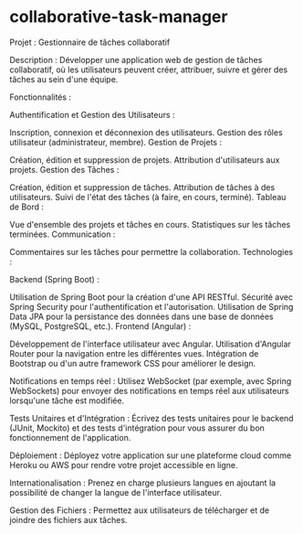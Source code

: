 # collaborative-task-manager

Projet : Gestionnaire de tâches collaboratif

Description :
Développer une application web de gestion de tâches collaboratif, où les utilisateurs peuvent créer, attribuer, suivre et gérer des tâches au sein d'une équipe.

Fonctionnalités :

Authentification et Gestion des Utilisateurs :

Inscription, connexion et déconnexion des utilisateurs.
Gestion des rôles utilisateur (administrateur, membre).
Gestion de Projets :

Création, édition et suppression de projets.
Attribution d'utilisateurs aux projets.
Gestion des Tâches :

Création, édition et suppression de tâches.
Attribution de tâches à des utilisateurs.
Suivi de l'état des tâches (à faire, en cours, terminé).
Tableau de Bord :

Vue d'ensemble des projets et tâches en cours.
Statistiques sur les tâches terminées.
Communication :

Commentaires sur les tâches pour permettre la collaboration.
Technologies :

Backend (Spring Boot) :

Utilisation de Spring Boot pour la création d'une API RESTful.
Sécurité avec Spring Security pour l'authentification et l'autorisation.
Utilisation de Spring Data JPA pour la persistance des données dans une base de données (MySQL, PostgreSQL, etc.).
Frontend (Angular) :

Développement de l'interface utilisateur avec Angular.
Utilisation d'Angular Router pour la navigation entre les différentes vues.
Intégration de Bootstrap ou d'un autre framework CSS pour améliorer le design.


Notifications en temps réel : Utilisez WebSocket (par exemple, avec Spring WebSockets) pour envoyer des notifications en temps réel aux utilisateurs lorsqu'une tâche est modifiée.

Tests Unitaires et d'Intégration : Écrivez des tests unitaires pour le backend (JUnit, Mockito) et des tests d'intégration pour vous assurer du bon fonctionnement de l'application.

Déploiement : Déployez votre application sur une plateforme cloud comme Heroku ou AWS pour rendre votre projet accessible en ligne.

Internationalisation : Prenez en charge plusieurs langues en ajoutant la possibilité de changer la langue de l'interface utilisateur.

Gestion des Fichiers : Permettez aux utilisateurs de télécharger et de joindre des fichiers aux tâches.
